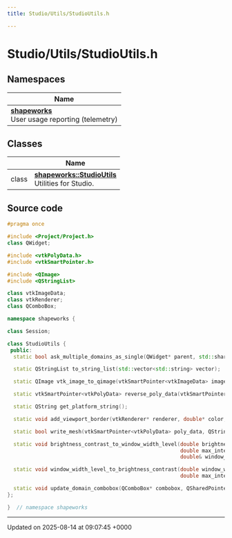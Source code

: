 ```yaml
---
title: Studio/Utils/StudioUtils.h

---
```


# Studio/Utils/StudioUtils.h



## Namespaces

| Name           |
| -------------- |
| **[shapeworks](../Namespaces/namespaceshapeworks.md)** <br>User usage reporting (telemetry)  |

## Classes

|                | Name           |
| -------------- | -------------- |
| class | **[shapeworks::StudioUtils](../Classes/classshapeworks_1_1StudioUtils.md)** <br>Utilities for Studio.  |




## Source code

```cpp
#pragma once

#include <Project/Project.h>
class QWidget;

#include <vtkPolyData.h>
#include <vtkSmartPointer.h>

#include <QImage>
#include <QStringList>

class vtkImageData;
class vtkRenderer;
class QComboBox;

namespace shapeworks {

class Session;

class StudioUtils {
 public:
  static bool ask_multiple_domains_as_single(QWidget* parent, std::shared_ptr<Project> project);

  static QStringList to_string_list(std::vector<std::string> vector);

  static QImage vtk_image_to_qimage(vtkSmartPointer<vtkImageData> image_data);

  static vtkSmartPointer<vtkPolyData> reverse_poly_data(vtkSmartPointer<vtkPolyData> poly_data);

  static QString get_platform_string();

  static void add_viewport_border(vtkRenderer* renderer, double* color, double line_width = 6.0);

  static bool write_mesh(vtkSmartPointer<vtkPolyData> poly_data, QString filename);

  static void brightness_contrast_to_window_width_level(double brightness, double contrast, double min_intensity,
                                                        double max_intensity, double& window_width,
                                                        double& window_level);

  static void window_width_level_to_brightness_contrast(double window_width, double window_level, double min_intensity,
                                                        double max_intensity, double& brightness, double& contrast);

  static void update_domain_combobox(QComboBox* combobox, QSharedPointer<Session> session);
};

}  // namespace shapeworks
```


-------------------------------

Updated on 2025-08-14 at 09:07:45 +0000
